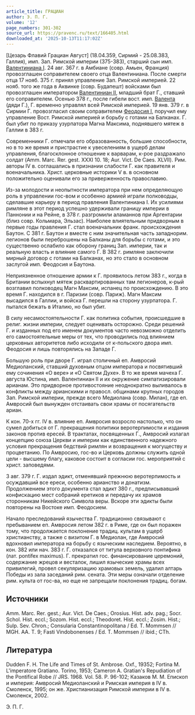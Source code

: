```yaml
---
article_title: ГРАЦИАН
author: Э. П. Г.
volume: '12'
page_numbers: 301-302
source_url: https://pravenc.ru/text/166405.html
downloaded_at: '2025-10-13T11:17:02Z'
---
```


[Цезарь Флавий Грациан Август] (18.04.359, Сирмий - 25.08.383, Галлия), имп. Зап. Римской империи (375-383), старший сын имп. [Валентиниана I](<https://pravenc.ru/text/Валентиниана I.html>). 24 авг. 367 г. в Амбиане (совр. Амьен, Франция) провозглашен соправителем своего отца Валентиниана. После смерти отца 17 нояб. 375 г. принял управление Зап. Римской империей. 22 нояб. того же года в Аквинке (совр. Будапешт) войсками был провозглашен императором [Валентиниан II](<https://pravenc.ru/text/Валентиниан II.html>), младший брат Г., ставший его соправителем. Осенью 378 г., после гибели вост. имп. [Валента](https://pravenc.ru/text/Валент.html) (дяди Г.), Г. временно управлял всей Римской империей. 19 янв. 379 г. в Сирмии Г. провозгласил своим соправителем [Феодосия I](<https://pravenc.ru/text/Феодосий I.html>), поручил ему управление Вост. Римской империей и борьбу с готами на Балканах. Г. был убит по приказу узурпатора Магна Максима, поднявшего мятеж в Галлии в 383 г.

Cовременники Г. отмечали его образованность, большие способности, но в то же время и пристрастие к увеселениям в ущерб делам управления, благосклонное отношение к варварам, к-рое раздражало солдат (Amm. Marc. Rer. gest. XXXI 10. 18; Aur. Vict. De Caes. XLVII). Рим. авторы IV в. соглашались в признании слабости Г. как правителя и военачальника. Христ. церковные историки V в. в основном положительно оценивали его за приверженность православию.

Из-за молодости и неопытности императора при нем определяющую роль в управлении гос-вом и особенно армией играли полководцы, сделавшие карьеру в период правления Валентиниана I. Их усилиями римляне в этот период успешно удерживали границу империи в Паннонии и на Рейне, в 378 г. разгромили аламаннов при Аргентарии (близ совр. Кольмара, Эльзас). Наиболее влиятельным придворным в первые годы правления Г. стал военачальник франк. происхождения Баутон. С 381 г. Баутон и вместе с ним значительная часть западнорим. легионов были переброшены на Балканы для борьбы с готами, и это существенно ослабило как оборону границ Зап. империи, так и реальную власть и влияние самого Г. В 382 г. римляне заключили мирный договор с готами на Балканах, но это стало в основном заслугой имп. Феодосия и Баутона.

Неприязненное отношение армии к Г. проявилось летом 383 г., когда в Британии вспыхнул мятеж расквартированных там легионеров, к-рый возглавил полководец Магн Максим, испанец по происхождению. В это время Г. находился в г. Паризии (совр. Париж). Магн Максим высадился в Галлии, и войска Г. перешли на сторону узурпатора. Г. пытался бежать в Италию, но был убит.

В силу несамостоятельности Г. как политика события, происшедшие в религ. жизни империи, следует оценивать осторожно. Среди решений Г. и изданных под его именем документов часто невозможно отделить его самостоятельные меры от тех, что проводились под влиянием церковных авторитетов либо исходили от к-польского двора имп. Феодосия и лишь повторялись на Западе Г.

Большую роль при дворе Г. играл столичный еп. Амвросий Медиоланский, ставший духовным отцом императора и посвятивший ему сочинения «О вере» и «О Святом Духе». В то же время мачеха Г. августа Юстина, имп. Валентиниан II и их окружение симпатизировали арианам. Это придворное противостояние неоднократно выливалось в конфликты между арианскими и правосл. общинами крупных городов Зап. Римской империи, прежде всего Медиолана (совр. Милан), где еп. Амвросий был вынужден отстаивать свои храмы от посягательств ариан.

К кон. 70-х гг. IV в. влияние еп. Амвросия возросло настолько, что он сумел добиться от Г. прекращения политики веротерпимости и издания законов против ересей. В трактатах, посвященных Г., Амвросий излагал концепцию союза Церкви и империи как единственного надежного условия прекращения бедствий римлян и возвращения к могуществу и процветанию. По Амвросию, гос-во и Церковь должны служить одной цели - высшему благу, каковое состоит в согласии гос. мероприятий с христ. заповедями.

3 авг. 379 г. Г. издал эдикт, отменявший прежнюю веротерпимость и осуждавший все ереси, особенно арианство и донатизм. Продолжением этого документа стал эдикт 380 г., предписывавший конфискацию мест собраний еретиков и передачу их храмов сторонникам Никейского Символа веры. Вскоре эти эдикты были повторены на Востоке имп. Феодосием.

Начало преследований язычества Г. традиционно связывают с пребыванием еп. Амвросия летом 382 г. в Риме, где он был поражен тому, что продолжается поклонение традиц. культам в ущерб христианству, а также с визитом Г. в Медиолан, где Амвросий вдохновил императора на борьбу с языческим наследием. Вероятно, в кон. 382 или нач. 383 г. Г. отказался от титула верховного понтифика (лат. pontifex maximus). Г. прекратил гос. финансирование церемоний, содержание жрецов и весталок, лишил языческие храмы всех привилегий, провел секуляризацию храмовых земель, удалил алтарь Победы из зала заседаний рим. сената. Эти меры означали отделение рим. культа от гос-ва, но еще не запрещали поклонения традиц. богам.

## Источники

Amm. Marc. Rer. gest.; Aur. Vict. De Caes.; Orosius. Hist. adv. pag.; Socr. Schol. Hist. eccl.; Sozom. Hist. eccl.; Theodoret. Hist. eccl.; Zosim. Hist.; Sulp. Sev. Chron.; Consularia Constantinopolitana / Ed. T. Mommsen // MGH. AA. T. 9; Fasti Vindobonenses / Ed. T. Mommsen // ibid.; CTh.

## Литература

Dudden F. H. The Life and Times of St. Ambrose. Oxf., 19352; Fortina M. L'imperatore Gratiano. Torino, 1953; Cameron A. Gratian's Repudiation of the Pontifical Robe // JRS. 1968. Vol. 58. P. 96-102; Казаков М. М. Епископ и империя: Амвросий Медиоланский и Римская империя в IV в. Смоленск, 1995; он же. Христианизация Римской империи в IV в. Смоленск, 2002.

Э. П. Г.
